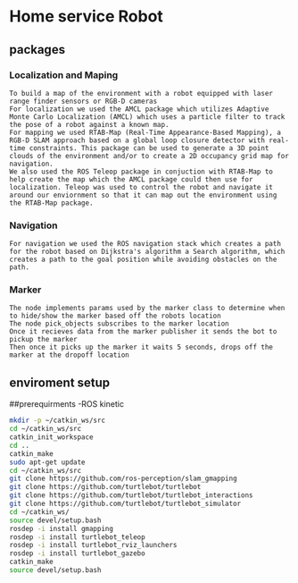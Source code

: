# Home service Robot
## packages
### Localization and Maping
	To build a map of the environment with a robot equipped with laser range finder sensors or RGB-D cameras
	For localization we used the AMCL package which utilizes Adaptive Monte Carlo Localization (AMCL) which uses a particle filter to track the pose of a robot against a known map.  
	For mapping we used RTAB-Map (Real-Time Appearance-Based Mapping), a RGB-D SLAM approach based on a global loop closure detector with real-time constraints. This package can be used to generate a 3D point clouds of the environment and/or to create a 2D occupancy grid map for navigation. 
	We also used the ROS Teleop package in conjuction with RTAB-Map to help create the map which the AMCL package could then use for localization. Teleop was used to control the robot and navigate it around our enviornment so that it can map out the environment using the RTAB-Map package.
### Navigation
	For navigation we used the ROS navigation stack which creates a path for the robot based on Dijkstra's algorithm a Search algorithm, which creates a path to the goal position while avoiding obstacles on the path.
### Marker
	The node implements params used by the marker class to determine when to hide/show the marker based off the robots location
	The node pick_objects subscribes to the marker location  
	Once it recieves data from the marker publisher it sends the bot to pickup the marker  
	Then once it picks up the marker it waits 5 seconds, drops off the marker at the dropoff location
    

## enviroment setup
##prerequirments
-ROS kinetic
```bash
mkdir -p ~/catkin_ws/src
cd ~/catkin_ws/src
catkin_init_workspace
cd ..
catkin_make
sudo apt-get update
cd ~/catkin_ws/src
git clone https://github.com/ros-perception/slam_gmapping
git clone https://github.com/turtlebot/turtlebot
git clone https://github.com/turtlebot/turtlebot_interactions
git clone https://github.com/turtlebot/turtlebot_simulator
cd ~/catkin_ws/
source devel/setup.bash
rosdep -i install gmapping
rosdep -i install turtlebot_teleop
rosdep -i install turtlebot_rviz_launchers
rosdep -i install turtlebot_gazebo
catkin_make
source devel/setup.bash
```